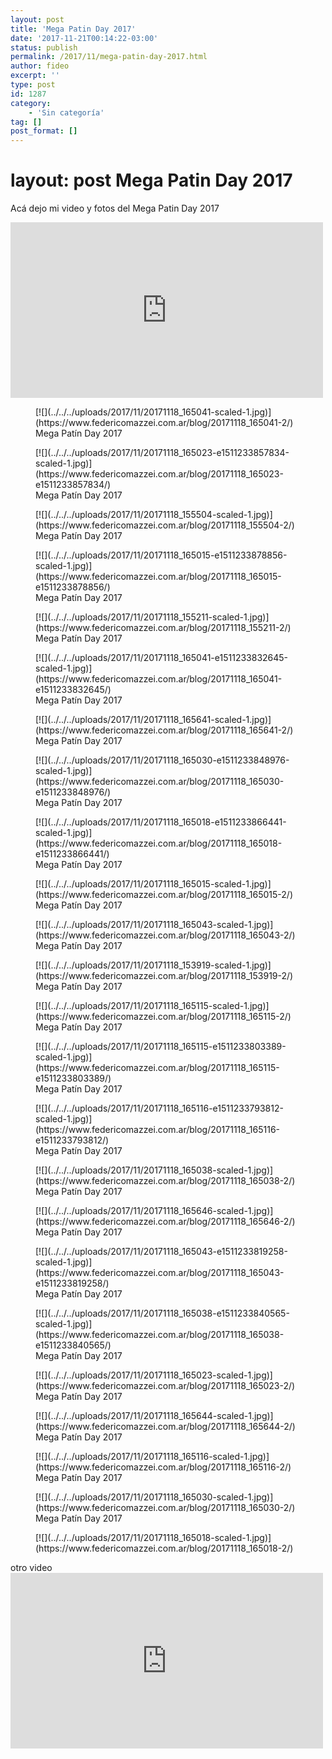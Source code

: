 ```yaml
---
layout: post
title: 'Mega Patin Day 2017'
date: '2017-11-21T00:14:22-03:00'
status: publish
permalink: /2017/11/mega-patin-day-2017.html
author: fideo
excerpt: ''
type: post
id: 1287
category:
    - 'Sin categoría'
tag: []
post_format: []
---
```

layout: post
Mega Patin Day 2017
===================

Acá dejo mi video y fotos del Mega Patin Day 2017

<iframe allow="accelerometer; autoplay; clipboard-write; encrypted-media; gyroscope; picture-in-picture; web-share" allowfullscreen="" frameborder="0" height="281" loading="lazy" referrerpolicy="strict-origin-when-cross-origin" src="https://www.youtube.com/embed/c7G9j9zQx8o?feature=oembed" title="Mega Patin Day 2017" width="500"></iframe>

<div class="gallery galleryid-0 gallery-columns-3 gallery-size-thumbnail" id="gallery-1"><figure class="gallery-item"><div class="gallery-icon portrait"> [![](../../../uploads/2017/11/20171118_165041-scaled-1.jpg)](https://www.federicomazzei.com.ar/blog/20171118_165041-2/) </div> <figcaption class="wp-caption-text gallery-caption" id="gallery-1-51727"> Mega Patín Day 2017 </figcaption></figure><figure class="gallery-item"><div class="gallery-icon portrait"> [![](../../../uploads/2017/11/20171118_165023-e1511233857834-scaled-1.jpg)](https://www.federicomazzei.com.ar/blog/20171118_165023-e1511233857834/) </div> <figcaption class="wp-caption-text gallery-caption" id="gallery-1-51734"> Mega Patín Day 2017 </figcaption></figure><figure class="gallery-item"><div class="gallery-icon landscape"> [![](../../../uploads/2017/11/20171118_155504-scaled-1.jpg)](https://www.federicomazzei.com.ar/blog/20171118_155504-2/) </div> <figcaption class="wp-caption-text gallery-caption" id="gallery-1-51739"> Mega Patín Day 2017 </figcaption></figure><figure class="gallery-item"><div class="gallery-icon portrait"> [![](../../../uploads/2017/11/20171118_165015-e1511233878856-scaled-1.jpg)](https://www.federicomazzei.com.ar/blog/20171118_165015-e1511233878856/) </div> <figcaption class="wp-caption-text gallery-caption" id="gallery-1-51738"> Mega Patín Day 2017 </figcaption></figure><figure class="gallery-item"><div class="gallery-icon landscape"> [![](../../../uploads/2017/11/20171118_155211-scaled-1.jpg)](https://www.federicomazzei.com.ar/blog/20171118_155211-2/) </div> <figcaption class="wp-caption-text gallery-caption" id="gallery-1-51740"> Mega Patín Day 2017 </figcaption></figure><figure class="gallery-item"><div class="gallery-icon portrait"> [![](../../../uploads/2017/11/20171118_165041-e1511233832645-scaled-1.jpg)](https://www.federicomazzei.com.ar/blog/20171118_165041-e1511233832645/) </div> <figcaption class="wp-caption-text gallery-caption" id="gallery-1-51728"> Mega Patín Day 2017 </figcaption></figure><figure class="gallery-item"><div class="gallery-icon landscape"> [![](../../../uploads/2017/11/20171118_165641-scaled-1.jpg)](https://www.federicomazzei.com.ar/blog/20171118_165641-2/) </div> <figcaption class="wp-caption-text gallery-caption" id="gallery-1-51720"> Mega Patín Day 2017 </figcaption></figure><figure class="gallery-item"><div class="gallery-icon portrait"> [![](../../../uploads/2017/11/20171118_165030-e1511233848976-scaled-1.jpg)](https://www.federicomazzei.com.ar/blog/20171118_165030-e1511233848976/) </div> <figcaption class="wp-caption-text gallery-caption" id="gallery-1-51732"> Mega Patín Day 2017 </figcaption></figure><figure class="gallery-item"><div class="gallery-icon portrait"> [![](../../../uploads/2017/11/20171118_165018-e1511233866441-scaled-1.jpg)](https://www.federicomazzei.com.ar/blog/20171118_165018-e1511233866441/) </div> <figcaption class="wp-caption-text gallery-caption" id="gallery-1-51736"> Mega Patín Day 2017 </figcaption></figure><figure class="gallery-item"><div class="gallery-icon portrait"> [![](../../../uploads/2017/11/20171118_165015-scaled-1.jpg)](https://www.federicomazzei.com.ar/blog/20171118_165015-2/) </div> <figcaption class="wp-caption-text gallery-caption" id="gallery-1-51737"> Mega Patín Day 2017 </figcaption></figure><figure class="gallery-item"><div class="gallery-icon portrait"> [![](../../../uploads/2017/11/20171118_165043-scaled-1.jpg)](https://www.federicomazzei.com.ar/blog/20171118_165043-2/) </div> <figcaption class="wp-caption-text gallery-caption" id="gallery-1-51725"> Mega Patín Day 2017 </figcaption></figure><figure class="gallery-item"><div class="gallery-icon landscape"> [![](../../../uploads/2017/11/20171118_153919-scaled-1.jpg)](https://www.federicomazzei.com.ar/blog/20171118_153919-2/) </div> <figcaption class="wp-caption-text gallery-caption" id="gallery-1-51741"> Mega Patín Day 2017 </figcaption></figure><figure class="gallery-item"><div class="gallery-icon portrait"> [![](../../../uploads/2017/11/20171118_165115-scaled-1.jpg)](https://www.federicomazzei.com.ar/blog/20171118_165115-2/) </div> <figcaption class="wp-caption-text gallery-caption" id="gallery-1-51723"> Mega Patín Day 2017 </figcaption></figure><figure class="gallery-item"><div class="gallery-icon portrait"> [![](../../../uploads/2017/11/20171118_165115-e1511233803389-scaled-1.jpg)](https://www.federicomazzei.com.ar/blog/20171118_165115-e1511233803389/) </div> <figcaption class="wp-caption-text gallery-caption" id="gallery-1-51724"> Mega Patín Day 2017 </figcaption></figure><figure class="gallery-item"><div class="gallery-icon portrait"> [![](../../../uploads/2017/11/20171118_165116-e1511233793812-scaled-1.jpg)](https://www.federicomazzei.com.ar/blog/20171118_165116-e1511233793812/) </div> <figcaption class="wp-caption-text gallery-caption" id="gallery-1-51722"> Mega Patín Day 2017 </figcaption></figure><figure class="gallery-item"><div class="gallery-icon portrait"> [![](../../../uploads/2017/11/20171118_165038-scaled-1.jpg)](https://www.federicomazzei.com.ar/blog/20171118_165038-2/) </div> <figcaption class="wp-caption-text gallery-caption" id="gallery-1-51729"> Mega Patín Day 2017 </figcaption></figure><figure class="gallery-item"><div class="gallery-icon landscape"> [![](../../../uploads/2017/11/20171118_165646-scaled-1.jpg)](https://www.federicomazzei.com.ar/blog/20171118_165646-2/) </div> <figcaption class="wp-caption-text gallery-caption" id="gallery-1-51718"> Mega Patín Day 2017 </figcaption></figure><figure class="gallery-item"><div class="gallery-icon portrait"> [![](../../../uploads/2017/11/20171118_165043-e1511233819258-scaled-1.jpg)](https://www.federicomazzei.com.ar/blog/20171118_165043-e1511233819258/) </div> <figcaption class="wp-caption-text gallery-caption" id="gallery-1-51726"> Mega Patín Day 2017 </figcaption></figure><figure class="gallery-item"><div class="gallery-icon portrait"> [![](../../../uploads/2017/11/20171118_165038-e1511233840565-scaled-1.jpg)](https://www.federicomazzei.com.ar/blog/20171118_165038-e1511233840565/) </div> <figcaption class="wp-caption-text gallery-caption" id="gallery-1-51730"> Mega Patín Day 2017 </figcaption></figure><figure class="gallery-item"><div class="gallery-icon portrait"> [![](../../../uploads/2017/11/20171118_165023-scaled-1.jpg)](https://www.federicomazzei.com.ar/blog/20171118_165023-2/) </div> <figcaption class="wp-caption-text gallery-caption" id="gallery-1-51733"> Mega Patín Day 2017 </figcaption></figure><figure class="gallery-item"><div class="gallery-icon landscape"> [![](../../../uploads/2017/11/20171118_165644-scaled-1.jpg)](https://www.federicomazzei.com.ar/blog/20171118_165644-2/) </div> <figcaption class="wp-caption-text gallery-caption" id="gallery-1-51719"> Mega Patín Day 2017 </figcaption></figure><figure class="gallery-item"><div class="gallery-icon portrait"> [![](../../../uploads/2017/11/20171118_165116-scaled-1.jpg)](https://www.federicomazzei.com.ar/blog/20171118_165116-2/) </div> <figcaption class="wp-caption-text gallery-caption" id="gallery-1-51721"> Mega Patín Day 2017 </figcaption></figure><figure class="gallery-item"><div class="gallery-icon portrait"> [![](../../../uploads/2017/11/20171118_165030-scaled-1.jpg)](https://www.federicomazzei.com.ar/blog/20171118_165030-2/) </div> <figcaption class="wp-caption-text gallery-caption" id="gallery-1-51731"> Mega Patín Day 2017 </figcaption></figure><figure class="gallery-item"><div class="gallery-icon portrait"> [![](../../../uploads/2017/11/20171118_165018-scaled-1.jpg)](https://www.federicomazzei.com.ar/blog/20171118_165018-2/) </div></figure> </div>otro video

<iframe allow="accelerometer; autoplay; clipboard-write; encrypted-media; gyroscope; picture-in-picture; web-share" allowfullscreen="" frameborder="0" height="281" loading="lazy" referrerpolicy="strict-origin-when-cross-origin" src="https://www.youtube.com/embed/h5Hy4gWIDRE?feature=oembed" title="MegaPatinDay2017" width="500"></iframe>